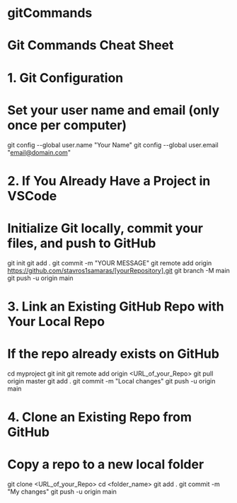 # gitCommands

# Git Commands Cheat Sheet

# 1. Git Configuration
# Set your user name and email (only once per computer)
git config --global user.name "Your Name"
git config --global user.email "email@domain.com"

# 2. If You Already Have a Project in VSCode
# Initialize Git locally, commit your files, and push to GitHub
git init
git add . 
git commit -m "YOUR MESSAGE"
git remote add origin https://github.com/stavros1samaras/[yourRepository].git
git branch -M main
git push -u origin main

# 3. Link an Existing GitHub Repo with Your Local Repo
# If the repo already exists on GitHub
cd myproject
git init
git remote add origin <URL_of_your_Repo>
git pull origin master
git add .
git commit -m "Local changes"
git push -u origin main

# 4. Clone an Existing Repo from GitHub
# Copy a repo to a new local folder
git clone <URL_of_your_Repo>
cd <folder_name>
git add .
git commit -m "My changes"
git push -u origin main
